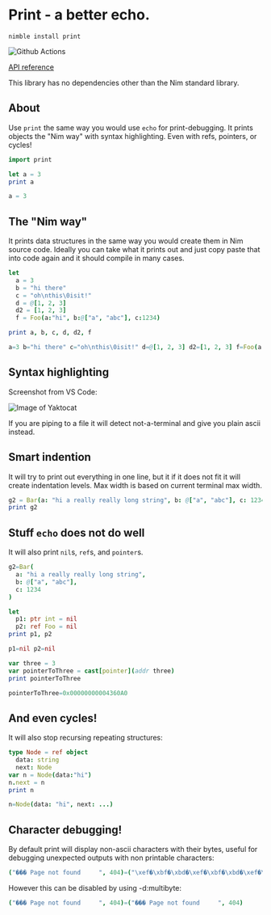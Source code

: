 # Print - a better echo.

`nimble install print`

![Github Actions](https://github.com/treeform/print/workflows/Github%20Actions/badge.svg)

[API reference](https://treeform.github.io/print)

This library has no dependencies other than the Nim standard library.

## About

Use `print` the same way you would use `echo` for print-debugging. It prints objects the "Nim way" with syntax highlighting. Even with refs, pointers, or cycles!

```nim
import print

let a = 3
print a
```
```nim
a = 3
```

## The "Nim way"

It prints data structures in the same way you would create them in Nim source code. Ideally you can take what it prints out and just copy paste that into code again and it should compile in many cases.

```nim
let
  a = 3
  b = "hi there"
  c = "oh\nthis\0isit!"
  d = @[1, 2, 3]
  d2 = [1, 2, 3]
  f = Foo(a:"hi", b:@["a", "abc"], c:1234)

print a, b, c, d, d2, f
```
```nim
a=3 b="hi there" c="oh\nthis\0isit!" d=@[1, 2, 3] d2=[1, 2, 3] f=Foo(a:"hi", b:@["a", "abc"], c:1234)
```

## Syntax highlighting

Screenshot from VS Code:

![Image of Yaktocat](docs/screenshot.png)

If you are piping to a file it will detect not-a-terminal and give you plain ascii instead.

## Smart indention

It will try to print out everything in one line, but it if it does not fit it will create indentation levels. Max width is based on current terminal max width.

```nim
g2 = Bar(a: "hi a really really long string", b: @["a", "abc"], c: 1234)
print g2
```

## Stuff `echo` does not do well

It will also print `nil`s, `ref`s, and `pointer`s.

```nim
g2=Bar(
  a: "hi a really really long string",
  b: @["a", "abc"],
  c: 1234
)
```

```nim
let
  p1: ptr int = nil
  p2: ref Foo = nil
print p1, p2
```
```nim
p1=nil p2=nil
```

```nim
var three = 3
var pointerToThree = cast[pointer](addr three)
print pointerToThree
```
```nim
pointerToThree=0x00000000004360A0
```

## And even cycles!

It will also stop recursing repeating structures:
```nim
type Node = ref object
  data: string
  next: Node
var n = Node(data:"hi")
n.next = n
print n
```
```nim
n=Node(data: "hi", next: ...)
```

## Character debugging!
By default print will display non-ascii characters with their bytes, useful for debugging unexpected outputs with non printable characters: 
```nim
("��� Page not found     ", 404)=("\xef�\xbf�\xbd�\xef�\xbf�\xbd�\xef�\xbf�\xbd� Page not found     ", 404)
```
However this can be disabled by using -d:multibyte:
```nim
("��� Page not found     ", 404)=("��� Page not found     ", 404)
```
